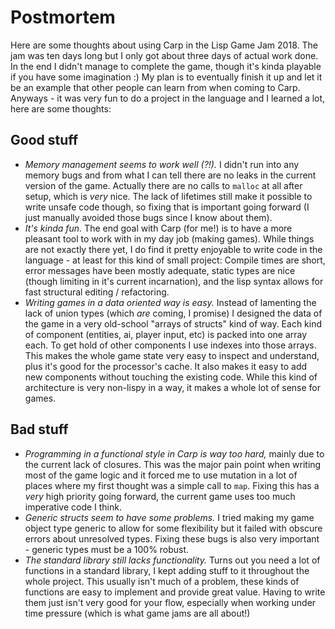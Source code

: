 # Postmortem

Here are some thoughts about using Carp in the Lisp Game Jam 2018. The jam was ten days long but I only got about three days of actual work done. In the end I didn't manage to complete the game, though it's kinda playable if you have some imagination :) My plan is to eventually finish it up and let it be an example that other people can learn from when coming to Carp. Anyways - it was very fun to do a project in the language and I learned a lot, here are some thoughts:

## Good stuff
* *Memory management seems to work well (?!).* I didn't run into any memory bugs and from what I can tell there are no leaks in the current version of the game. Actually there are no calls to `malloc` at all after setup, which is *very* nice. The lack of lifetimes still make it possible to write unsafe code though, so fixing that is important going forward (I just manually avoided those bugs since I know about them).
* *It's kinda fun.* The end goal with Carp (for me!) is to have a more pleasant tool to work with in my day job (making games). While things are not exactly there yet, I do find it pretty enjoyable to write code in the language - at least for this kind of small project: Compile times are short, error messages have been mostly adequate, static types are nice (though limiting in it's current incarnation), and the lisp syntax allows for fast structural editing / refactoring.
* *Writing games in a data oriented way is easy.* Instead of lamenting the lack of union types (which *are* coming, I promise) I designed the data of the game in a very old-school "arrays of structs" kind of way. Each kind of component (entities, ai, player input, etc) is packed into one array each. To get hold of other components I use indexes into those arrays. This makes the whole game state very easy to inspect and understand, plus it's good for the processor's cache. It also makes it easy to add new components without touching the existing code. While this kind of architecture is very non-lispy in a way, it makes a whole lot of sense for games.

## Bad stuff
* *Programming in a functional style in Carp is way too hard,* mainly due to the current lack of closures. This was the major pain point when writing most of the game logic and it forced me to use mutation in a lot of places where my first thought was a simple call to `map`. Fixing this has a *very* high priority going forward, the current game uses too much imperative code I think.
* *Generic structs seem to have some problems.* I tried making my game object type generic to allow for some flexibility but it failed with obscure errors about unresolved types. Fixing these bugs is also very important - generic types must be a 100% robust.
* *The standard library still lacks functionality.* Turns out you need a lot of functions in a standard library, I kept adding stuff to it throughout the whole project. This usually isn't much of a problem, these kinds of functions are easy to implement and provide great value. Having to write them just isn't very good for your flow, especially when working under time pressure (which is what game jams are all about!)
